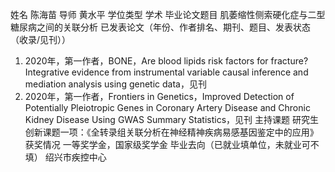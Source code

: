 
姓名	陈海苗
导师	黄水平
学位类型	学术
毕业论文题目	肌萎缩性侧索硬化症与二型糖尿病之间的关联分析
已发表论文（年份、作者排名、期刊、题目、发表状态（收录/见刊））	
1. 2020年，第一作者，BONE，Are blood lipids risk factors for fracture? Integrative evidence from instrumental variable causal inference and mediation analysis using genetic data，见刊
2. 2020年，第一作者，Frontiers in Genetics，Improved Detection of Potentially Pleiotropic Genes in Coronary Artery Disease and Chronic Kidney Disease Using GWAS Summary Statistics，见刊
主持课题	研究生创新课题一项：《全转录组关联分析在神经精神疾病易感基因鉴定中的应用》
获奖情况	一等奖学金，国家级奖学金
毕业去向（已就业填单位，未就业可不填）	绍兴市疾控中心

